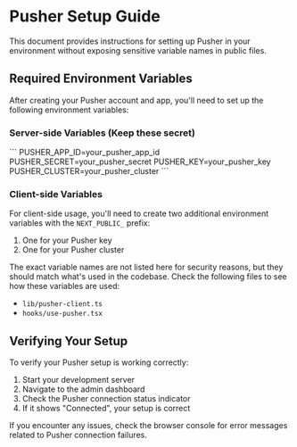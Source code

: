 # Pusher Setup Guide

This document provides instructions for setting up Pusher in your environment without exposing sensitive variable names in public files.

## Required Environment Variables

After creating your Pusher account and app, you'll need to set up the following environment variables:

### Server-side Variables (Keep these secret)

\`\`\`
PUSHER_APP_ID=your_pusher_app_id
PUSHER_SECRET=your_pusher_secret
PUSHER_KEY=your_pusher_key
PUSHER_CLUSTER=your_pusher_cluster
\`\`\`

### Client-side Variables

For client-side usage, you'll need to create two additional environment variables with the `NEXT_PUBLIC_` prefix:

1. One for your Pusher key
2. One for your Pusher cluster

The exact variable names are not listed here for security reasons, but they should match what's used in the codebase. Check the following files to see how these variables are used:

- `lib/pusher-client.ts`
- `hooks/use-pusher.tsx`

## Verifying Your Setup

To verify your Pusher setup is working correctly:

1. Start your development server
2. Navigate to the admin dashboard
3. Check the Pusher connection status indicator
4. If it shows "Connected", your setup is correct

If you encounter any issues, check the browser console for error messages related to Pusher connection failures.
